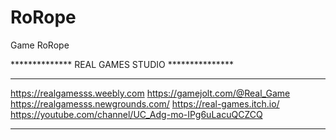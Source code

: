 # RoRope
 Game RoRope

************** REAL GAMES STUDIO ***************
************************************************
https://realgamesss.weebly.com
https://gamejolt.com/@Real_Game
https://realgamesss.newgrounds.com/
https://real-games.itch.io/
https://youtube.com/channel/UC_Adg-mo-IPg6uLacuQCZCQ
************************************************

